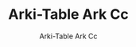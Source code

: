 ---
designer: Pedrali R&D
description: "Arki-Table%20is%20linear%20and%20rigorous%20from%20a%20structural%20point%20of%20view%2C%20but%20at%20the%20same%20time%20versatile%20and%20designed%20for%20different%20uses.%20Table%20with%20steel%20trestle%20legs%2C%20ultra-thin%20solid%20laminate%20top%20with%20cable%20management%20supported%20by%20an%20extruded%20aluminium%20frame."
image_primary: img/Arki-Table_ARK_CC_01_zoom.jpg
image_secondary: img/Arki-Table_ARK_CC_02_zoom.jpg
manufacturer: Pedrali
href: https://www.pedrali.it/en/products/catalog/Table-ARKI-TABLE-ARK-CC-00004/
subtitle: Arki-Table Ark Cc
title: Arki-Table Ark Cc
image_thumb: img/Arki-Table_ARK_CC_cover.jpg
tags: 
  - pedrali
  - tables
category: tables
slug: /manufacturers/pedrali/tables/pedrali-r-d-arki-table-ark-cc
---
